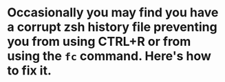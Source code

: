 # Occasionally you may find you have a corrupt zsh history file preventing you from using CTRL+R or from using the `fc` command. Here's how to fix it.
